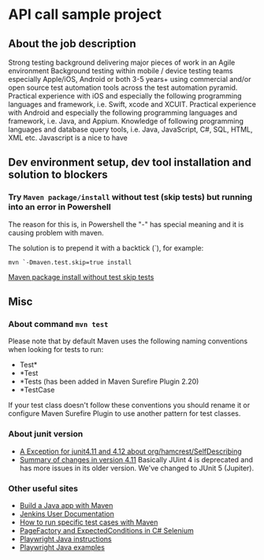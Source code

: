 # API call sample project

## About the job description
Strong testing background delivering major pieces of work in an Agile environment
Background testing within mobile / device testing teams especially Apple/iOS, Android or both
3-5 years+ using commercial and/or open source test automation tools across the test automation pyramid.
Practical experience with iOS and especially the following programming languages and framework, i.e. Swift, xcode and XCUIT.
Practical experience with Android and especially the following programming languages and framework, i.e. Java, and Appium.
Knowledge of following programming languages and database query tools, i.e. Java, JavaScript, C#, SQL, HTML, XML etc.
Javascript is a nice to have

## Dev environment setup, dev tool installation and solution to blockers
### Try `Maven package/install` without test (skip tests) but running into an error in Powershell
The reason for this is, in Powershell the "-" has special meaning and it is causing problem with maven.

The solution is to prepend it with a backtick (`), for example:
```
mvn `-Dmaven.test.skip=true install
```
[Maven package install without test skip tests](https://stackoverflow.com/questions/7456006/maven-package-install-without-test-skip-tests)

## Misc
### About command `mvn test`
Please note that by default Maven uses the following naming conventions when looking for tests to run:

- Test*
- *Test
- *Tests (has been added in Maven Surefire Plugin 2.20)
- *TestCase

If your test class doesn't follow these conventions you should rename it or configure Maven Surefire Plugin to use another pattern for test classes.

### About junit version
- [A Exception for junit4.11 and 4.12 about org/hamcrest/SelfDescribing](https://github.com/junit-team/junit4/issues/1429)
- [Summary of changes in version 4.11](https://github.com/junit-team/junit4/blob/main/doc/ReleaseNotes4.11.md)
Basically JUint 4 is deprecated and has more issues in its older version. We've changed to JUnit 5 (Jupiter).

### Other useful sites
- [Build a Java app with Maven](https://jenkins.io/doc/tutorials/build-a-java-app-with-maven/)
- [Jenkins User Documentation](https://jenkins.io/doc/)
- [How to run specific test cases with Maven](https://mkyong.com/maven/how-to-run-unit-test-with-maven/)
- [PageFactory and ExpectedConditions in C# Selenium](https://ultimateqa.com/selenium-3-11-released/)
- [Playwright Java instructions](https://playwright.dev/java/docs/input)
- [Playwright Java examples](https://github.com/microsoft/playwright-java)
